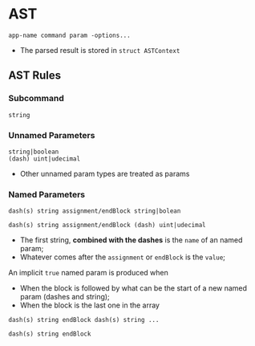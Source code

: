 # AST

````
app-name command param -options...
````

- The parsed result is stored in `struct ASTContext`

## AST Rules

### Subcommand

````
string
````

### Unnamed Parameters

````
string|boolean
(dash) uint|udecimal
````
- Other unnamed param types are treated as params

### Named Parameters

````
dash(s) string assignment/endBlock string|bolean
````

````
dash(s) string assignment/endBlock (dash) uint|udecimal
````

- The first string, **combined with the dashes** is the `name` of an named param;
- Whatever comes after the `assignment` or `endBlock` is the `value`;

An implicit `true` named param is produced when

- When the block is followed by what can be the start of a new named param (dashes and 
string);
- When the block is the last one in the array

````
dash(s) string endBlock dash(s) string ...
````

````
dash(s) string endBlock
````
